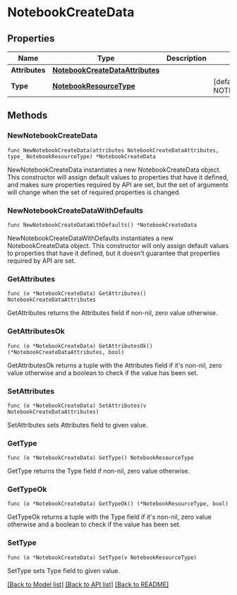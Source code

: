 # NotebookCreateData

## Properties

Name | Type | Description | Notes
---- | ---- | ----------- | ------
**Attributes** | [**NotebookCreateDataAttributes**](NotebookCreateDataAttributes.md) |  | 
**Type** | [**NotebookResourceType**](NotebookResourceType.md) |  | [default to NOTEBOOKRESOURCETYPE_NOTEBOOKS]

## Methods

### NewNotebookCreateData

`func NewNotebookCreateData(attributes NotebookCreateDataAttributes, type_ NotebookResourceType) *NotebookCreateData`

NewNotebookCreateData instantiates a new NotebookCreateData object.
This constructor will assign default values to properties that have it defined,
and makes sure properties required by API are set, but the set of arguments
will change when the set of required properties is changed.

### NewNotebookCreateDataWithDefaults

`func NewNotebookCreateDataWithDefaults() *NotebookCreateData`

NewNotebookCreateDataWithDefaults instantiates a new NotebookCreateData object.
This constructor will only assign default values to properties that have it defined,
but it doesn't guarantee that properties required by API are set.

### GetAttributes

`func (o *NotebookCreateData) GetAttributes() NotebookCreateDataAttributes`

GetAttributes returns the Attributes field if non-nil, zero value otherwise.

### GetAttributesOk

`func (o *NotebookCreateData) GetAttributesOk() (*NotebookCreateDataAttributes, bool)`

GetAttributesOk returns a tuple with the Attributes field if it's non-nil, zero value otherwise
and a boolean to check if the value has been set.

### SetAttributes

`func (o *NotebookCreateData) SetAttributes(v NotebookCreateDataAttributes)`

SetAttributes sets Attributes field to given value.


### GetType

`func (o *NotebookCreateData) GetType() NotebookResourceType`

GetType returns the Type field if non-nil, zero value otherwise.

### GetTypeOk

`func (o *NotebookCreateData) GetTypeOk() (*NotebookResourceType, bool)`

GetTypeOk returns a tuple with the Type field if it's non-nil, zero value otherwise
and a boolean to check if the value has been set.

### SetType

`func (o *NotebookCreateData) SetType(v NotebookResourceType)`

SetType sets Type field to given value.



[[Back to Model list]](../README.md#documentation-for-models) [[Back to API list]](../README.md#documentation-for-api-endpoints) [[Back to README]](../README.md)


